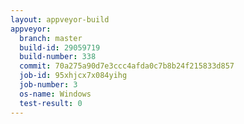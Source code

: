 ```yaml
---
layout: appveyor-build
appveyor:
  branch: master
  build-id: 29059719
  build-number: 338
  commit: 70a275a90d7e3ccc4afda0c7b8b24f215833d857
  job-id: 95xhjcx7x084yihg
  job-number: 3
  os-name: Windows
  test-result: 0
---
```

